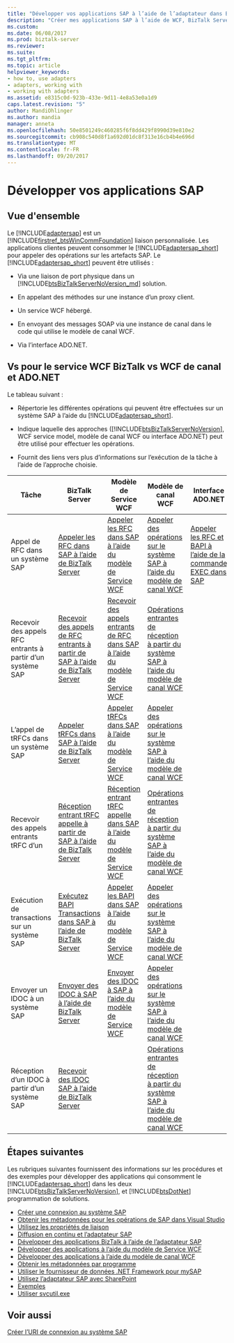 ```yaml
---
title: "Développer vos applications SAP à l’aide de l’adaptateur dans BizTalk | Documents Microsoft"
description: "Créer mes applications SAP à l’aide de WCF, BizTalk Server ou ADO.NET avec le Pack de l’adaptateur BizTalk (LOB)"
ms.custom: 
ms.date: 06/08/2017
ms.prod: biztalk-server
ms.reviewer: 
ms.suite: 
ms.tgt_pltfrm: 
ms.topic: article
helpviewer_keywords:
- how to, use adapters
- adapters, working with
- working with adapters
ms.assetid: e8315c0d-923b-433e-9d11-4e8a53e0a1d9
caps.latest.revision: "5"
author: MandiOhlinger
ms.author: mandia
manager: anneta
ms.openlocfilehash: 50e8501249c460285f6f8dd429f8990d39e810e2
ms.sourcegitcommit: cb908c540d8f1a692d01dc8f313e16cb4b4e696d
ms.translationtype: MT
ms.contentlocale: fr-FR
ms.lasthandoff: 09/20/2017
---
```

# <a name="develop-your-sap-applications"></a>Développer vos applications SAP

## <a name="overview"></a>Vue d'ensemble
Le [!INCLUDE[adaptersap](../../includes/adaptersap-md.md)] est un [!INCLUDE[firstref_btsWinCommFoundation](../../includes/firstref-btswincommfoundation-md.md)] liaison personnalisée. Les applications clientes peuvent consommer le [!INCLUDE[adaptersap_short](../../includes/adaptersap-short-md.md)] pour appeler des opérations sur les artefacts SAP. Le [!INCLUDE[adaptersap_short](../../includes/adaptersap-short-md.md)] peuvent être utilisés :  
  
-   Via une liaison de port physique dans un [!INCLUDE[btsBizTalkServerNoVersion_md](../../includes/btsbiztalkservernoversion-md.md)] solution.  
  
-   En appelant des méthodes sur une instance d’un proxy client.  
  
-   Un service WCF hébergé.  
  
-   En envoyant des messages SOAP via une instance de canal dans le code qui utilise le modèle de canal WCF.  
  
-   Via l’interface ADO.NET.  

## <a name="biztalk-vs-wcf-service-vs-wcf-channel-vs-adonet"></a>Vs pour le service WCF BizTalk vs WCF de canal et ADO.NET
  
 Le tableau suivant :  
  
-   Répertorie les différentes opérations qui peuvent être effectuées sur un système SAP à l’aide du [!INCLUDE[adaptersap_short](../../includes/adaptersap-short-md.md)].  
  
-   Indique laquelle des approches ([!INCLUDE[btsBizTalkServerNoVersion](../../includes/btsbiztalkservernoversion-md.md)], WCF service model, modèle de canal WCF ou interface ADO.NET) peut être utilisé pour effectuer les opérations.  
  
-   Fournit des liens vers plus d’informations sur l’exécution de la tâche à l’aide de l’approche choisie.  
  
|Tâche|BizTalk Server|Modèle de Service WCF|Modèle de canal WCF|Interface ADO.NET|  
|----------|--------------------|-----------------------|-----------------------|-----------------------|  
|Appel de RFC dans un système SAP|[Appeler les RFC dans SAP à l’aide de BizTalk Server](../../adapters-and-accelerators/adapter-sap/invoke-rfcs-in-sap-using-biztalk-server.md)|[Appeler les RFC dans SAP à l’aide du modèle de Service WCF](../../adapters-and-accelerators/adapter-sap/invoke-rfcs-in-sap-using-the-wcf-service-model.md)|[Appeler des opérations sur le système SAP à l’aide du modèle de canal WCF](../../adapters-and-accelerators/adapter-sap/invoke-operations-on-the-sap-system-using-the-wcf-channel-model.md)|[Appeler les RFC et BAPI à l’aide de la commande EXEC dans SAP](../../adapters-and-accelerators/adapter-sap/invoke-rfcs-and-bapis-using-the-exec-command-in-sap.md)|  
|Recevoir des appels RFC entrants à partir d’un système SAP|[Recevoir des appels de RFC entrants à partir de SAP à l’aide de BizTalk Server](../../adapters-and-accelerators/adapter-sap/receive-inbound-rfc-calls-from-sap-using-biztalk-server.md)|[Recevoir des appels entrants de RFC dans SAP à l’aide du modèle de Service WCF](../../adapters-and-accelerators/adapter-sap/receive-inbound-rfc-calls-in-sap-using-the-wcf-service-model.md)|[Opérations entrantes de réception à partir du système SAP à l’aide du modèle de canal WCF](../../adapters-and-accelerators/adapter-sap/receive-inbound-operations-from-the-sap-system-using-the-wcf-channel-model.md)||  
|L’appel de tRFCs dans un système SAP|[Appeler tRFCs dans SAP à l’aide de BizTalk Server](../../adapters-and-accelerators/adapter-sap/invoke-trfcs-in-sap-using-biztalk-server.md)|[Appeler tRFCs dans SAP à l’aide du modèle de Service WCF](../../adapters-and-accelerators/adapter-sap/invoke-trfcs-in-sap-using-the-wcf-service-model.md)|[Appeler des opérations sur le système SAP à l’aide du modèle de canal WCF](../../adapters-and-accelerators/adapter-sap/invoke-operations-on-the-sap-system-using-the-wcf-channel-model.md)||  
|Recevoir des appels entrants tRFC d’un|[Réception entrant tRFC appelle à partir de SAP à l’aide de BizTalk Server](../../adapters-and-accelerators/adapter-sap/receive-inbound-trfc-calls-from-sap-using-biztalk-server.md)|[Réception entrant tRFC appelle dans SAP à l’aide du modèle de Service WCF](../../adapters-and-accelerators/adapter-sap/receive-inbound-trfc-calls-in-sap-using-the-wcf-service-model.md)|[Opérations entrantes de réception à partir du système SAP à l’aide du modèle de canal WCF](../../adapters-and-accelerators/adapter-sap/receive-inbound-operations-from-the-sap-system-using-the-wcf-channel-model.md)||  
|Exécution de transactions sur un système SAP|[Exécutez BAPI Transactions dans SAP à l’aide de BizTalk Server](../../adapters-and-accelerators/adapter-sap/run-bapi-transactions-in-sap-using-biztalk-server.md)|[Appeler les BAPI dans SAP à l’aide du modèle de Service WCF](../../adapters-and-accelerators/adapter-sap/invoke-bapis-in-sap-using-the-wcf-service-model.md)|[Appeler des opérations sur le système SAP à l’aide du modèle de canal WCF](../../adapters-and-accelerators/adapter-sap/invoke-operations-on-the-sap-system-using-the-wcf-channel-model.md)||  
|Envoyer un IDOC à un système SAP|[Envoyer des IDOC à SAP à l’aide de BizTalk Server](../../adapters-and-accelerators/adapter-sap/send-idocs-to-sap-using-biztalk-server.md)|[Envoyer des IDOC à SAP à l’aide du modèle de Service WCF](../../adapters-and-accelerators/adapter-sap/send-idocs-to-sap-using-the-wcf-service-model.md)|[Appeler des opérations sur le système SAP à l’aide du modèle de canal WCF](../../adapters-and-accelerators/adapter-sap/invoke-operations-on-the-sap-system-using-the-wcf-channel-model.md)||  
|Réception d’un IDOC à partir d’un système SAP|[Recevoir des IDOC SAP à l’aide de BizTalk Server](../../adapters-and-accelerators/adapter-sap/receive-idocs-from-sap-using-biztalk-server.md)||[Opérations entrantes de réception à partir du système SAP à l’aide du modèle de canal WCF](../../adapters-and-accelerators/adapter-sap/receive-inbound-operations-from-the-sap-system-using-the-wcf-channel-model.md)||  

## <a name="next-steps"></a>Étapes suivantes

 Les rubriques suivantes fournissent des informations sur les procédures et des exemples pour développer des applications qui consomment le [!INCLUDE[adaptersap_short](../../includes/adaptersap-short-md.md)] dans les deux [!INCLUDE[btsBizTalkServerNoVersion](../../includes/btsbiztalkservernoversion-md.md)], et [!INCLUDE[btsDotNet](../../includes/btsdotnet-md.md)] programmation de solutions. 

- [Créer une connexion au système SAP](create-a-connection-to-the-sap-system.md)
- [Obtenir les métadonnées pour les opérations de SAP dans Visual Studio](get-metadata-for-sap-operations-in-visual-studio.md)
- [Utilisez les propriétés de liaison](read-about-biztalk-adapter-for-mysap-business-suite-binding-properties.md)
- [Diffusion en continu et l’adaptateur SAP](streaming-and-the-sap-adapter.md)
- [Développer des applications BizTalk à l’aide de l’adaptateur SAP](develop-biztalk-applications-using-the-sap-adapter.md)
- [Développer des applications à l’aide du modèle de Service WCF](develop-sap-applications-using-the-wcf-service-model.md)
- [Développer des applications à l’aide du modèle de canal WCF](develop-sap-applications-using-the-wcf-channel-model.md)
- [Obtenir les métadonnées par programme](get-metadata-programmatically-from-sap.md)
- [Utiliser le fournisseur de données .NET Framework pour mySAP](use-the-net-framework-data-provider-for-mysap-business-suite.md)
- [Utilisez l’adaptateur SAP avec SharePoint](use-the-sap-adapter-with-sharepoint.md)
- [Exemples](samples-for-the-sap-adapter.md)
- [Utiliser svcutil.exe](use-the-servicemodel-metadata-utility-with-the-sap-adapter-in-biztalk.md) 
 
  
## <a name="see-also"></a>Voir aussi  
 [Créer l’URI de connexion au système SAP](create-the-sap-system-connection-uri.md)